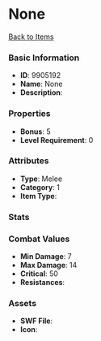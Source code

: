 # None



[Back to Items](../items.md)

### Basic Information

- **ID**: 9905192
- **Name**: None
- **Description**: 

### Properties

- **Bonus**: 5
- **Level Requirement**: 0

### Attributes

- **Type**: Melee
- **Category**: 1
- **Item Type**: 

### Stats


### Combat Values

- **Min Damage**: 7
- **Max Damage**: 14
- **Critical**: 50
- **Resistances**: 

### Assets

- **SWF File**: 
- **Icon**: 

